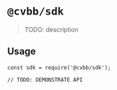 # `@cvbb/sdk`

> TODO: description

## Usage

```
const sdk = require('@cvbb/sdk');

// TODO: DEMONSTRATE API
```
